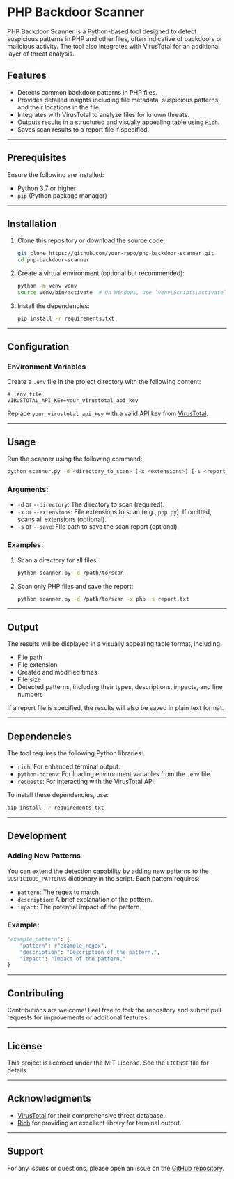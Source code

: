 # PHP Backdoor Scanner

PHP Backdoor Scanner is a Python-based tool designed to detect suspicious patterns in PHP and other files, often indicative of backdoors or malicious activity. The tool also integrates with VirusTotal for an additional layer of threat analysis.

## Features
- Detects common backdoor patterns in PHP files.
- Provides detailed insights including file metadata, suspicious patterns, and their locations in the file.
- Integrates with VirusTotal to analyze files for known threats.
- Outputs results in a structured and visually appealing table using `Rich`.
- Saves scan results to a report file if specified.

---

## Prerequisites
Ensure the following are installed:
- Python 3.7 or higher
- `pip` (Python package manager)

---

## Installation
1. Clone this repository or download the source code:
   ```bash
   git clone https://github.com/your-repo/php-backdoor-scanner.git
   cd php-backdoor-scanner
   ```

2. Create a virtual environment (optional but recommended):
   ```bash
   python -m venv venv
   source venv/bin/activate  # On Windows, use `venv\Scripts\activate`
   ```

3. Install the dependencies:
   ```bash
   pip install -r requirements.txt
   ```

---

## Configuration
### Environment Variables
Create a `.env` file in the project directory with the following content:
```plaintext
# .env file
VIRUSTOTAL_API_KEY=your_virustotal_api_key
```
Replace `your_virustotal_api_key` with a valid API key from [VirusTotal](https://www.virustotal.com).

---

## Usage
Run the scanner using the following command:
```bash
python scanner.py -d <directory_to_scan> [-x <extensions>] [-s <report_file>]
```

### Arguments:
- `-d` or `--directory`: The directory to scan (required).
- `-x` or `--extensions`: File extensions to scan (e.g., `php py`). If omitted, scans all extensions (optional).
- `-s` or `--save`: File path to save the scan report (optional).

### Examples:
1. Scan a directory for all files:
   ```bash
   python scanner.py -d /path/to/scan
   ```

2. Scan only PHP files and save the report:
   ```bash
   python scanner.py -d /path/to/scan -x php -s report.txt
   ```

---

## Output
The results will be displayed in a visually appealing table format, including:
- File path
- File extension
- Created and modified times
- File size
- Detected patterns, including their types, descriptions, impacts, and line numbers

If a report file is specified, the results will also be saved in plain text format.

---

## Dependencies
The tool requires the following Python libraries:
- `rich`: For enhanced terminal output.
- `python-dotenv`: For loading environment variables from the `.env` file.
- `requests`: For interacting with the VirusTotal API.

To install these dependencies, use:
```bash
pip install -r requirements.txt
```

---

## Development
### Adding New Patterns
You can extend the detection capability by adding new patterns to the `SUSPICIOUS_PATTERNS` dictionary in the script. Each pattern requires:
- `pattern`: The regex to match.
- `description`: A brief explanation of the pattern.
- `impact`: The potential impact of the pattern.

### Example:
```python
"example_pattern": {
    "pattern": r"example_regex",
    "description": "Description of the pattern.",
    "impact": "Impact of the pattern."
}
```

---

## Contributing
Contributions are welcome! Feel free to fork the repository and submit pull requests for improvements or additional features.

---

## License
This project is licensed under the MIT License. See the `LICENSE` file for details.

---

## Acknowledgments
- [VirusTotal](https://www.virustotal.com) for their comprehensive threat database.
- [Rich](https://github.com/Textualize/rich) for providing an excellent library for terminal output.

---

## Support
For any issues or questions, please open an issue on the [GitHub repository](https://github.com/wicaksuu/backdoor-scaner).

